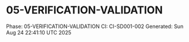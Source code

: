 # 05-VERIFICATION-VALIDATION
Phase: 05-VERIFICATION-VALIDATION
CI: CI-SD001-002
Generated: Sun Aug 24 22:41:10 UTC 2025
